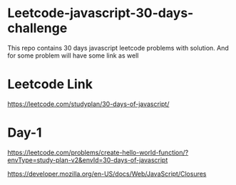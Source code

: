 # Leetcode-javascript-30-days-challenge
This repo contains 30 days javascript leetcode problems with solution. And for some problem will have some link as well
# Leetcode Link
https://leetcode.com/studyplan/30-days-of-javascript/

# Day-1

https://leetcode.com/problems/create-hello-world-function/?envType=study-plan-v2&envId=30-days-of-javascript

https://developer.mozilla.org/en-US/docs/Web/JavaScript/Closures



